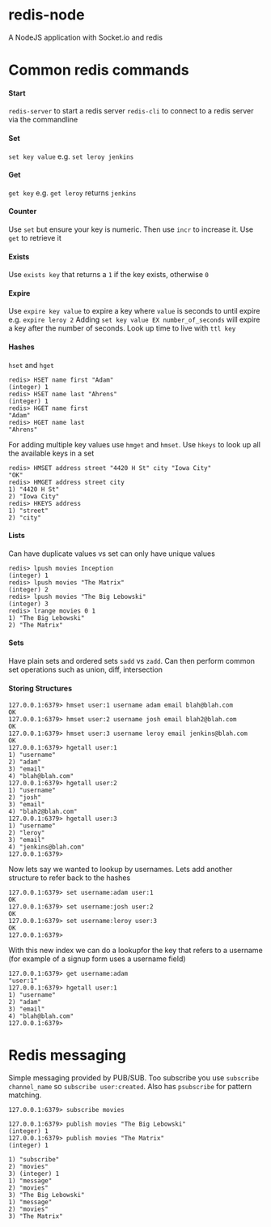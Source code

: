 # redis-node
A NodeJS application with Socket.io and redis

# Common redis commands

#### Start
`redis-server` to start a redis server
`redis-cli` to connect to a redis server via the commandline

#### Set
`set key value` e.g. `set leroy jenkins`

#### Get
`get key` e.g. `get leroy` returns `jenkins`

#### Counter
Use `set` but ensure your key is numeric. Then use `incr` to increase it. Use `get` to retrieve it

#### Exists
Use `exists key` that returns a `1` if the key exists, otherwise `0`

#### Expire
Use `expire key value` to expire a key where `value` is seconds to until expire e.g. `expire leroy 2`
Adding `set key value EX number_of_seconds` will expire a key after the number of seconds. Look up time to live with `ttl key`

#### Hashes

`hset` and `hget`

```redis
redis> HSET name first "Adam"
(integer) 1
redis> HSET name last "Ahrens"
(integer) 1
redis> HGET name first
"Adam"
redis> HGET name last
"Ahrens"
```

For adding multiple key values use `hmget` and `hmset`. Use `hkeys` to look up all the available keys in a set
``` redis
redis> HMSET address street "4420 H St" city "Iowa City"
"OK"
redis> HMGET address street city
1) "4420 H St"
2) "Iowa City"
redis> HKEYS address
1) "street"
2) "city"
```
#### Lists

Can have duplicate values vs set can only have unique values

``` redis
redis> lpush movies Inception
(integer) 1
redis> lpush movies "The Matrix"
(integer) 2
redis> lpush movies "The Big Lebowski"
(integer) 3
redis> lrange movies 0 1
1) "The Big Lebowski"
2) "The Matrix"
```

#### Sets
Have plain sets and ordered sets `sadd` vs `zadd`. Can then perform common set operations such as union, diff, intersection

#### Storing Structures

```
127.0.0.1:6379> hmset user:1 username adam email blah@blah.com
OK
127.0.0.1:6379> hmset user:2 username josh email blah2@blah.com
OK
127.0.0.1:6379> hmset user:3 username leroy email jenkins@blah.com
OK
127.0.0.1:6379> hgetall user:1
1) "username"
2) "adam"
3) "email"
4) "blah@blah.com"
127.0.0.1:6379> hgetall user:2
1) "username"
2) "josh"
3) "email"
4) "blah2@blah.com"
127.0.0.1:6379> hgetall user:3
1) "username"
2) "leroy"
3) "email"
4) "jenkins@blah.com"
127.0.0.1:6379> 
```

Now lets say we wanted to lookup by usernames. Lets add another structure to refer back to the hashes
```
127.0.0.1:6379> set username:adam user:1
OK
127.0.0.1:6379> set username:josh user:2
OK
127.0.0.1:6379> set username:leroy user:3
OK
127.0.0.1:6379> 
```

With this new index we can do a lookupfor the key that refers to a username (for example of a signup form uses a username field)

```
127.0.0.1:6379> get username:adam
"user:1"
127.0.0.1:6379> hgetall user:1
1) "username"
2) "adam"
3) "email"
4) "blah@blah.com"
127.0.0.1:6379>
```

# Redis messaging

Simple messaging provided by PUB/SUB. Too subscribe you use `subscribe channel_name` so `subscribe user:created`. Also has `psubscribe` for pattern matching.

```
127.0.0.1:6379> subscribe movies

127.0.0.1:6379> publish movies "The Big Lebowski"
(integer) 1
127.0.0.1:6379> publish movies "The Matrix"
(integer) 1

1) "subscribe"
2) "movies"
3) (integer) 1
1) "message"
2) "movies"
3) "The Big Lebowski"
1) "message"
2) "movies"
3) "The Matrix"
```
